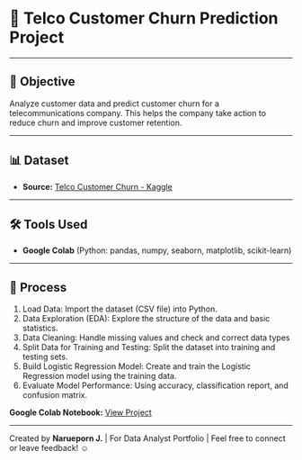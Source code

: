# 🎁 Telco Customer Churn Prediction Project

---

## 🎯 Objective

Analyze customer data and predict customer churn for a telecommunications company. This helps the company take action to reduce churn and improve customer retention.

---
## 📊 Dataset
- **Source:** [Telco Customer Churn - Kaggle](https://www.kaggle.com/datasets/blastchar/telco-customer-churn/data)

---

## 🛠 Tools Used

- **Google Colab** (Python: pandas, numpy, seaborn, matplotlib, scikit-learn) 

---

## 🧩 Process
   
1. Load Data: Import the dataset (CSV file) into Python.
2. Data Exploration (EDA): Explore the structure of the data and basic statistics.
3. Data Cleaning: Handle missing values and check and correct data types
4. Split Data for Training and Testing: Split the dataset into training and testing sets.
5. Build Logistic Regression Model: Create and train the Logistic Regression model using the training data.
6. Evaluate Model Performance: Using accuracy, classification report, and confusion matrix.

**Google Colab Notebook:** [View Project](https://colab.research.google.com/github/patnaka/data-portfolios/blob/main/customer-churn-analysis/telco_customer_churn_prediction.ipynb)

---

Created by **Narueporn J.** | For Data Analyst Portfolio | Feel free to connect or leave feedback! ☺


